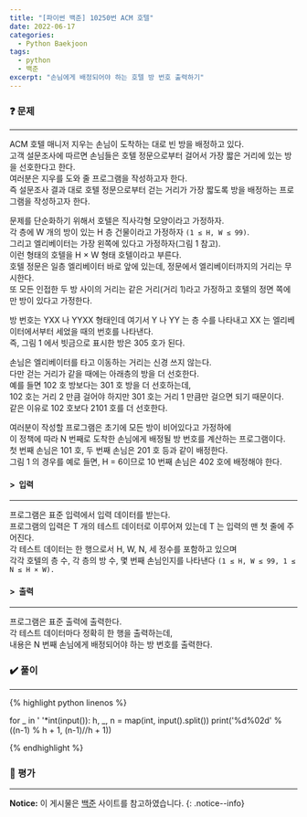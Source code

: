 ```yaml
---
title: "[파이썬 백준] 10250번 ACM 호텔"
date: 2022-06-17
categories:
  - Python Baekjoon
tags:
  - python
  - 백준
excerpt: "손님에게 배정되어야 하는 호텔 방 번호 출력하기"
---
```


### ❓ 문제

---

ACM 호텔 매니저 지우는 손님이 도착하는 대로 빈 방을 배정하고 있다.<br>
고객 설문조사에 따르면 손님들은 호텔 정문으로부터 걸어서 가장 짧은 거리에 있는 방을 선호한다고 한다.<br>
여러분은 지우를 도와 줄 프로그램을 작성하고자 한다.<br>
즉 설문조사 결과 대로 호텔 정문으로부터 걷는 거리가 가장 짧도록 방을 배정하는 프로그램을 작성하고자 한다.<br>

문제를 단순화하기 위해서 호텔은 직사각형 모양이라고 가정하자.<br>
각 층에 W 개의 방이 있는 H 층 건물이라고 가정하자 `(1 ≤ H, W ≤ 99)`.<br>
그리고 엘리베이터는 가장 왼쪽에 있다고 가정하자(그림 1 참고).<br>
이런 형태의 호텔을 H × W 형태 호텔이라고 부른다.<br>
호텔 정문은 일층 엘리베이터 바로 앞에 있는데, 정문에서 엘리베이터까지의 거리는 무시한다.<br>
또 모든 인접한 두 방 사이의 거리는 같은 거리(거리 1)라고 가정하고 호텔의 정면 쪽에만 방이 있다고 가정한다.<br>

방 번호는 YXX 나 YYXX 형태인데 여기서 Y 나 YY 는 층 수를 나타내고 XX 는 엘리베이터에서부터 세었을 때의 번호를 나타낸다.<br>
즉, 그림 1 에서 빗금으로 표시한 방은 305 호가 된다.<br>

손님은 엘리베이터를 타고 이동하는 거리는 신경 쓰지 않는다.<br>
다만 걷는 거리가 같을 때에는 아래층의 방을 더 선호한다.<br>
예를 들면 102 호 방보다는 301 호 방을 더 선호하는데,<br>
102 호는 거리 2 만큼 걸어야 하지만 301 호는 거리 1 만큼만 걸으면 되기 때문이다.<br>
같은 이유로 102 호보다 2101 호를 더 선호한다.<br>

여러분이 작성할 프로그램은 초기에 모든 방이 비어있다고 가정하에<br>
이 정책에 따라 N 번째로 도착한 손님에게 배정될 방 번호를 계산하는 프로그램이다.<br>
첫 번째 손님은 101 호, 두 번째 손님은 201 호 등과 같이 배정한다.<br>
그림 1 의 경우를 예로 들면, H = 6이므로 10 번째 손님은 402 호에 배정해야 한다.<br>


#### > &nbsp;입력

---

프로그램은 표준 입력에서 입력 데이터를 받는다.<br>
프로그램의 입력은 T 개의 테스트 데이터로 이루어져 있는데 T 는 입력의 맨 첫 줄에 주어진다.<br>
각 테스트 데이터는 한 행으로서 H, W, N, 세 정수를 포함하고 있으며<br>
각각 호텔의 층 수, 각 층의 방 수, 몇 번째 손님인지를 나타낸다 `(1 ≤ H, W ≤ 99, 1 ≤ N ≤ H × W).` <br>


#### > &nbsp;출력

---

프로그램은 표준 출력에 출력한다.<br>
각 테스트 데이터마다 정확히 한 행을 출력하는데,<br>
내용은 N 번째 손님에게 배정되어야 하는 방 번호를 출력한다.<br>


### ✔️ 풀이

---

{% highlight python linenos %}

for _ in ' '*int(input()):
    h, _, n = map(int, input().split())
    print('%d%02d' % ((n-1) % h + 1, (n-1)//h + 1))

{% endhighlight %}


### 💬 평가

---



**Notice:** 이 게시물은 [백준](https://www.acmicpc.net/problem/10250) 사이트를 참고하였습니다.
{: .notice--info}
